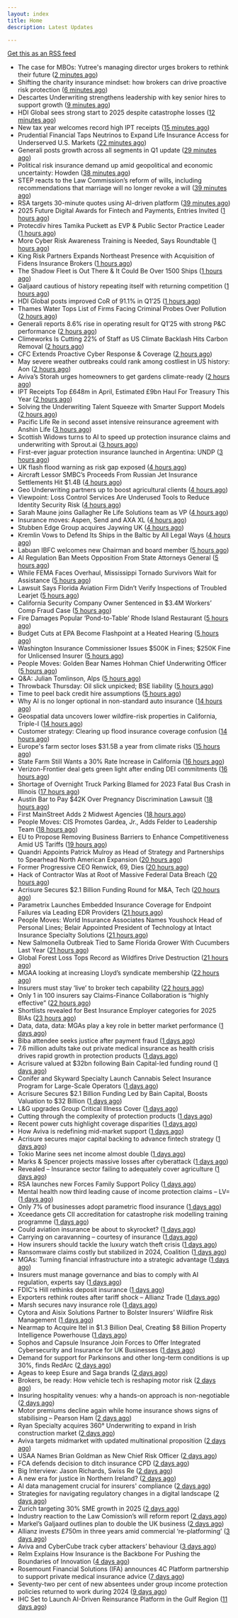 ```yaml
---
layout: index
title: Home
description: Latest Updates

---
```


[Get this as an RSS feed](/feed.rss)

<!-- news_marker starts -->
- The case for MBOs: Yutree's managing director urges brokers to rethink their future ([2 minutes ago](https://www.insurancebusinessmag.com/uk/news/business-resilience/the-case-for-mbos-yutrees-managing-director-urges-brokers-to-rethink-their-future-536561.aspx))
- Shifting the charity insurance mindset: how brokers can drive proactive risk protection ([6 minutes ago](https://www.insurancebusinessmag.com/uk/news/non-profits/shifting-the-charity-insurance-mindset-how-brokers-can-drive-proactive-risk-protection-536560.aspx))
- Descartes Underwriting strengthens leadership with key senior hires to support growth ([9 minutes ago](https://www.reinsurancene.ws/descartes-underwriting-strengthens-leadership-with-key-senior-hires-to-support-growth/))
- HDI Global sees strong start to 2025 despite catastrophe losses ([12 minutes ago](https://www.insurancebusinessmag.com/uk/news/breaking-news/hdi-global-sees-strong-start-to-2025-despite-catastrophe-losses-536559.aspx))
- New tax year welcomes record high IPT receipts ([15 minutes ago](https://www.insurancebusinessmag.com/uk/news/breaking-news/new-tax-year-welcomes-record-high-ipt-receipts-536558.aspx))
- Prudential Financial Taps Neutrinos to Expand Life Insurance Access for Underserved U.S. Markets ([22 minutes ago](https://www.insurtechinsights.com/prudential-financial-taps-neutrinos-to-expand-life-insurance-access-for-underserved-u-s-markets/))
- Generali posts growth across all segments in Q1 update ([29 minutes ago](https://www.insurancebusinessmag.com/uk/news/breaking-news/generali-posts-growth-across-all-segments-in-q1-update-536552.aspx))
- Political risk insurance demand up amid geopolitical and economic uncertainty: Howden ([38 minutes ago](https://www.reinsurancene.ws/political-risk-insurance-demand-up-amid-geopolitical-and-economic-uncertainty-howden/))
- STEP reacts to the Law Commission’s reform of wills, including recommendations that marriage will no longer revoke a will ([39 minutes ago](https://ifamagazine.com/step-reacts-to-the-law-commissions-reform-of-wills-including-recommendations-that-marriage-will-no-longer-revoke-a-will/))
- RSA targets 30-minute quotes using AI-driven platform ([39 minutes ago](https://www.postonline.co.uk/commercial/7957756/rsa-targets-30-minute-quotes-using-ai-driven-platform))
- 2025 Future Digital Awards for Fintech and Payments, Entries Invited ([1 hours ago](https://insurance-edge.net/2025/05/22/2025-future-digital-awards-for-fintech-and-payments-entries-invited/))
- Protecdiv hires Tamika Puckett as EVP & Public Sector Practice Leader ([1 hours ago](https://www.reinsurancene.ws/protecdiv-hires-tamika-puckett-as-evp-public-sector-practice-leader/))
- More Cyber Risk Awareness Training is Needed, Says Roundtable ([1 hours ago](https://insurance-edge.net/2025/05/22/more-cyber-risk-awareness-training-is-needed-says-roundtable/))
- King Risk Partners Expands Northeast Presence with Acquisition of Fidens Insurance Brokers ([1 hours ago](https://www.insurtechinsights.com/king-risk-partners-expands-northeast-presence-with-acquisition-of-fidens-insurance-brokers/))
- The Shadow Fleet is Out There & It Could Be Over 1500 Ships ([1 hours ago](https://insurance-edge.net/2025/05/22/the-shadow-fleet-is-out-there-it-could-be-over-1500-ships/))
- Galjaard cautious of history repeating itself with returning competition ([1 hours ago](https://www.postonline.co.uk/news/7957781/galjaard-cautious-of-history-repeating-itself-with-returning-competition))
- HDI Global posts improved CoR of 91.1% in Q1’25 ([1 hours ago](https://www.reinsurancene.ws/hdi-global-posts-improved-cor-of-91-1-in-q125/))
- Thames Water Tops List of Firms Facing Criminal Probes Over Pollution ([2 hours ago](https://www.insurancejournal.com/news/international/2025/05/22/824751.htm))
- Generali reports 8.6% rise in operating result for Q1’25 with strong P&C performance ([2 hours ago](https://www.reinsurancene.ws/generali-reports-8-6-rise-in-operating-result-for-q125-with-strong-pc-performance/))
- Climeworks Is Cutting 22% of Staff as US Climate Backlash Hits Carbon Removal ([2 hours ago](https://www.insurancejournal.com/news/international/2025/05/22/824741.htm))
- CFC Extends Proactive Cyber Response & Coverage ([2 hours ago](https://insurance-edge.net/2025/05/22/cfc-extends-proactive-cyber-response-coverage/))
- May severe weather outbreaks could rank among costliest in US history: Aon ([2 hours ago](https://www.reinsurancene.ws/may-severe-weather-outbreaks-could-rank-among-costliest-in-us-history-aon/))
- Aviva’s Storah urges homeowners to get gardens climate-ready ([2 hours ago](https://www.postonline.co.uk/personal/7957795/aviva%E2%80%99s-storah-urges-homeowners-to-get-gardens-climate-ready))
- IPT Receipts Top £648m in April, Estimated £9bn Haul For Treasury This Year ([2 hours ago](https://insurance-edge.net/2025/05/22/ipt-receipts-top-648m-in-april-estimated-9bn-haul-for-treasury-this-year/))
- Solving the Underwriting Talent Squeeze with Smarter Support Models ([2 hours ago](https://insurance-edge.net/2025/05/22/solving-the-underwriting-talent-squeeze-with-smarter-support-models/))
- Pacific Life Re in second asset intensive reinsurance agreement with Anshin Life ([3 hours ago](https://www.reinsurancene.ws/pacific-life-re-in-second-asset-intensive-reinsurance-agreement-with-anshin-life/))
- Scottish Widows turns to AI to speed up protection insurance claims and underwriting with Sprout.ai ([3 hours ago](https://ifamagazine.com/scottish-widows-turns-to-ai-to-speed-up-protection-insurance-claims-and-underwriting-with-sprout-ai/))
- First-ever jaguar protection insurance launched in Argentina: UNDP ([3 hours ago](https://www.reinsurancene.ws/first-ever-jaguar-protection-insurance-launched-in-argentina-undp/))
- UK flash flood warning as risk gap exposed ([4 hours ago](https://www.insurancebusinessmag.com/uk/news/catastrophe/uk-flash-flood-warning-as-risk-gap-exposed-536538.aspx))
- Aircraft Lessor SMBC’s Proceeds From Russian Jet Insurance Settlements Hit $1.4B ([4 hours ago](https://www.insurancejournal.com/news/international/2025/05/22/824738.htm))
- Geo Underwriting partners up to boost agricultural clients ([4 hours ago](https://www.insurancebusinessmag.com/uk/news/property-insurance/geo-underwriting-partners-up-to-boost-agricultural-clients-536537.aspx))
- Viewpoint: Loss Control Services Are Underused Tools to Reduce Identity Security Risk ([4 hours ago](https://www.insurancejournal.com/news/national/2025/05/22/824706.htm))
- Sarah Maune joins Gallagher Re Life Solutions team as VP ([4 hours ago](https://www.reinsurancene.ws/sarah-maune-joins-gallagher-re-life-solutions-team-as-vp/))
- Insurance moves: Aspen, Send and AXA XL ([4 hours ago](https://www.insurancebusinessmag.com/uk/news/breaking-news/insurance-moves-aspen-send-and-axa-xl-536536.aspx))
- Stubben Edge Group acquires Jaywing UK ([4 hours ago](https://www.insurancebusinessmag.com/uk/news/breaking-news/stubben-edge-group-acquires-jaywing-uk-536535.aspx))
- Kremlin Vows to Defend Its Ships in the Baltic by All Legal Ways ([4 hours ago](https://www.insurancejournal.com/news/international/2025/05/22/824733.htm))
- Labuan IBFC welcomes new Chairman and board member ([5 hours ago](https://www.reinsurancene.ws/labuan-ibfc-welcomes-new-chairman-and-board-member/))
- AI Regulation Ban Meets Opposition From State Attorneys General ([5 hours ago](https://www.insurancejournal.com/news/national/2025/05/22/824714.htm))
- While FEMA Faces Overhaul, Mississippi Tornado Survivors Wait for Assistance ([5 hours ago](https://www.insurancejournal.com/news/southeast/2025/05/22/824629.htm))
- Lawsuit Says Florida Aviation Firm Didn’t Verify Inspections of Troubled Learjet ([5 hours ago](https://www.insurancejournal.com/news/southeast/2025/05/22/824688.htm))
- California Security Company Owner Sentenced in $3.4M Workers’ Comp Fraud Case ([5 hours ago](https://www.insurancejournal.com/news/west/2025/05/22/824503.htm))
- Fire Damages Popular ‘Pond-to-Table’ Rhode Island Restaurant ([5 hours ago](https://www.insurancejournal.com/news/east/2025/05/22/824729.htm))
- Budget Cuts at EPA Become Flashpoint at a Heated Hearing ([5 hours ago](https://www.insurancejournal.com/news/national/2025/05/22/824717.htm))
- Washington Insurance Commissioner Issues $500K in Fines; $250K Fine for Unlicensed Insurer ([5 hours ago](https://www.insurancejournal.com/news/west/2025/05/22/824547.htm))
- People Moves: Golden Bear Names Hohman Chief Underwriting Officer ([5 hours ago](https://www.insurancejournal.com/news/west/2025/05/22/824387.htm))
- Q&A: Julian Tomlinson, Alps ([5 hours ago](https://www.postonline.co.uk/broker/7957208/qa-julian-tomlinson-alps))
- Throwback Thursday: Oil slick unpicked; BSE liability ([5 hours ago](https://www.postonline.co.uk/commercial/7956605/throwback-thursday-oil-slick-unpicked-bse-liability))
- Time to peel back credit hire assumptions ([5 hours ago](https://www.postonline.co.uk/personal/7957762/time-to-peel-back-credit-hire-assumptions))
- Why AI is no longer optional in non-standard auto insurance ([14 hours ago](https://www.dig-in.com/opinion/ais-role-in-non-standard-auto-insurance))
- Geospatial data uncovers lower wildfire-risk properties in California, Triple-I ([14 hours ago](https://www.dig-in.com/news/geospatial-data-wildfire-prone-california-properties))
- Customer strategy: Clearing up flood insurance coverage confusion ([14 hours ago](https://www.dig-in.com/opinion/clearing-up-flood-insurance-coverage-confusion))
- Europe's farm sector loses $31.5B a year from climate risks ([15 hours ago](https://www.dig-in.com/articles/europes-farm-sector-loses-31-5b-a-year-from-climate-risks))
- State Farm Still Wants a 30% Rate Increase in California ([16 hours ago](https://www.insurancejournal.com/news/west/2025/05/21/824685.htm))
- Verizon-Frontier deal gets green light after ending DEI commitments ([16 hours ago](https://www.insurancebusinessmag.com/uk/business-strategy/verizonfrontier-deal-gets-green-light-after-ending-dei-commitments-536482.aspx))
- Shortage of Overnight Truck Parking Blamed for 2023 Fatal Bus Crash in Illinois ([17 hours ago](https://www.insurancejournal.com/news/midwest/2025/05/21/824679.htm))
- Austin Bar to Pay $42K Over Pregnancy Discrimination Lawsuit ([18 hours ago](https://www.insurancejournal.com/news/southcentral/2025/05/21/824675.htm))
- First MainStreet Adds 2 Midwest Agencies ([18 hours ago](https://www.insurancejournal.com/news/midwest/2025/05/21/824669.htm))
- People Moves: CIS Promotes Gardea, Jr., Adds Felder to Leadership Team ([18 hours ago](https://www.insurancejournal.com/news/southcentral/2025/05/21/824664.htm))
- EU to Propose Removing Business Barriers to Enhance Competitiveness Amid US Tariffs ([19 hours ago](https://www.insurancejournal.com/news/international/2025/05/21/824643.htm))
- Quandri Appoints Patrick Mulroy as Head of Strategy and Partnerships to Spearhead North American Expansion ([20 hours ago](https://www.insurtechinsights.com/quandri-appoints-patrick-mulroy-as-head-of-strategy-and-partnerships-to-spearhead-north-american-expansion/))
- Former Progressive CEO Renwick, 69, Dies ([20 hours ago](https://www.insurancejournal.com/news/national/2025/05/21/824645.htm))
- Hack of Contractor Was at Root of Massive Federal Data Breach ([20 hours ago](https://www.insurancejournal.com/news/national/2025/05/21/824641.htm))
- Acrisure Secures $2.1 Billion Funding Round for M&A, Tech ([20 hours ago](https://www.insurancejournal.com/news/national/2025/05/21/824637.htm))
- Parametrix Launches Embedded Insurance Coverage for Endpoint Failures via Leading EDR Providers ([21 hours ago](https://www.insurtechinsights.com/parametrix-launches-embedded-insurance-coverage-for-endpoint-failures-via-leading-edr-providers/))
- People Moves: World Insurance Associates Names Youshock Head of Personal Lines; Belair Appointed President of Technology at Intact Insurance Specialty Solutions ([21 hours ago](https://www.insurancejournal.com/news/national/2025/05/21/824508.htm))
- New Salmonella Outbreak Tied to Same Florida Grower With Cucumbers Last Year ([21 hours ago](https://www.insurancejournal.com/news/southeast/2025/05/21/824621.htm))
- Global Forest Loss Tops Record as Wildfires Drive Destruction ([21 hours ago](https://www.insurancejournal.com/news/international/2025/05/21/824618.htm))
- MGAA looking at increasing Lloyd’s syndicate membership ([22 hours ago](https://www.postonline.co.uk/news/7957794/mgaa-looking-at-increasing-lloyd%E2%80%99s-syndicate-membership))
- Insurers must stay ‘live’ to broker tech capability ([22 hours ago](https://www.postonline.co.uk/broker/7957792/insurers-must-stay-%E2%80%98live%E2%80%99-to-broker-tech-capability))
- Only 1 in 100 insurers say Claims-Finance Collaboration is “highly effective” ([22 hours ago](https://ifamagazine.com/only-1-in-100-insurers-say-claims-finance-collaboration-is-highly-effective/))
- Shortlists revealed for Best Insurance Employer categories for 2025 BIAs ([23 hours ago](https://www.postonline.co.uk/broker/7957793/shortlists-revealed-for-best-insurance-employer-categories-for-2025-bias))
- Data, data, data: MGAs play a key role in better market performance ([1 days ago](https://www.insurancebusinessmag.com/uk/news/columns/data-data-data-mgas-play-a-key-role-in-better-market-performance-536399.aspx))
- Biba attendee seeks justice after payment fraud ([1 days ago](https://www.postonline.co.uk/news/7957800/biba-attendee-seeks-justice-after-payment-fraud))
- 7.6 million adults take out private medical insurance as health crisis drives rapid growth in protection products ([1 days ago](https://ifamagazine.com/7-6-million-adults-take-out-private-medical-insurance-as-health-crisis-drives-rapid-growth-in-protection-products/))
- Acrisure valued at $32bn following Bain Capital-led funding round ([1 days ago](https://www.postonline.co.uk/broker/7957799/acrisure-valued-at-32bn-following-bain-capital-led-funding-round))
- Conifer and Skyward Specialty Launch Cannabis Select Insurance Program for Large-Scale Operators ([1 days ago](https://www.insurtechinsights.com/conifer-and-skyward-specialty-launch-cannabis-select-insurance-program-for-large-scale-operators/))
- Acrisure Secures $2.1 Billion Funding Led by Bain Capital, Boosts Valuation to $32 Billion ([1 days ago](https://www.insurtechinsights.com/acrisure-secures-2-1-billion-funding-led-by-bain-capital-boosts-valuation-to-32-billion/))
- L&G upgrades Group Critical Illness Cover ([1 days ago](https://ifamagazine.com/lg-upgrades-group-critical-illness-cover/))
- Cutting through the complexity of protection products ([1 days ago](https://ifamagazine.com/cutting-through-the-complexity-of-protection-products/))
- Recent power cuts highlight coverage disparities ([1 days ago](https://www.postonline.co.uk/commercial/7957791/recent-power-cuts-highlight-coverage-disparities))
- How Aviva is redefining mid-market support ([1 days ago](https://www.insurancebusinessmag.com/uk/news/breaking-news/how-aviva-is-redefining-midmarket-support-535375.aspx))
- Acrisure secures major capital backing to advance fintech strategy ([1 days ago](https://www.insurancebusinessmag.com/uk/news/breaking-news/acrisure-secures-major-capital-backing-to-advance-fintech-strategy-536392.aspx))
- Tokio Marine sees net income almost double ([1 days ago](https://www.insurancebusinessmag.com/uk/news/breaking-news/tokio-marine-sees-net-income-almost-double-536377.aspx))
- Marks & Spencer projects massive losses after cyberattack ([1 days ago](https://www.insurancebusinessmag.com/uk/news/cyber/marks-and-spencer-projects-massive-losses-after-cyberattack-536391.aspx))
- Revealed – Insurance sector failing to adequately cover agriculture ([1 days ago](https://www.insurancebusinessmag.com/uk/news/breaking-news/revealed--insurance-sector-failing-to-adequately-cover-agriculture-536376.aspx))
- RSA launches new Forces Family Support Policy ([1 days ago](https://www.insurancebusinessmag.com/uk/news/breaking-news/rsa-launches-new-forces-family-support-policy-536375.aspx))
- Mental health now third leading cause of income protection claims – LV= ([1 days ago](https://www.insurancebusinessmag.com/uk/news/life-insurance/mental-health-now-third-leading-cause-of-income-protection-claims--lv-536390.aspx))
- Only 7% of businesses adopt parametric flood insurance ([1 days ago](https://www.postonline.co.uk/news/7957796/only-7-of-businesses-adopt-parametric-flood-insurance))
- Xceedance gets CII accreditation for catastrophe risk modelling training programme ([1 days ago](https://www.insurancebusinessmag.com/uk/news/catastrophe/xceedance-gets-cii-accreditation-for-catastrophe-risk-modelling-training-programme-536374.aspx))
- Could aviation insurance be about to skyrocket? ([1 days ago](https://www.postonline.co.uk/commercial/7957567/could-aviation-insurance-be-about-to-skyrocket))
- Carrying on caravanning – courtesy of insurance ([1 days ago](https://www.postonline.co.uk/personal/7957724/carrying-on-caravanning-%E2%80%93-courtesy-of-insurance))
- How insurers should tackle the luxury watch theft crisis ([1 days ago](https://www.postonline.co.uk/claims/7957407/how-insurers-should-tackle-the-luxury-watch-theft-crisis))
- Ransomware claims costly but stabilized in 2024, Coalition ([1 days ago](https://www.dig-in.com/news/ransomware-claims-costly-but-stabilized-in-2024-coalition))
- MGAs: Turning financial infrastructure into a strategic advantage ([1 days ago](https://www.dig-in.com/opinion/turning-financial-infrastructure-into-a-strategic-advantage))
- Insurers must manage governance and bias to comply with AI regulation, experts say ([1 days ago](https://www.dig-in.com/news/ai-governance-and-bias-become-compliance-issues-for-insurers))
- FDIC's Hill rethinks deposit insurance ([1 days ago](https://www.dig-in.com/news/fdics-hill-rethinking-deposit-insurance-fees))
- Exporters rethink routes after tariff shock – Allianz Trade ([1 days ago](https://www.insurancebusinessmag.com/uk/news/sme/exporters-rethink-routes-after-tariff-shock--allianz-trade-536347.aspx))
- Marsh secures navy insurance role ([1 days ago](https://www.insurancebusinessmag.com/uk/news/marine/marsh-secures-navy-insurance-role-536336.aspx))
- Cytora and Aisix Solutions Partner to Bolster Insurers’ Wildfire Risk Management ([1 days ago](https://www.insurtechinsights.com/cytora-and-aisix-solutions-partner-to-bolster-insurers-wildfire-risk-management/))
- Nearmap to Acquire Itel in $1.3 Billion Deal, Creating $8 Billion Property Intelligence Powerhouse ([1 days ago](https://www.insurtechinsights.com/nearmap-to-acquire-itel-in-1-3-billion-deal-creating-8-billion-property-intelligence-powerhouse/))
- Sophos and Capsule Insurance Join Forces to Offer Integrated Cybersecurity and Insurance for UK Businesses ([1 days ago](https://www.insurtechinsights.com/sophos-and-capsule-insurance-join-forces-to-offer-integrated-cybersecurity-and-insurance-for-uk-businesses/))
- Demand for support for Parkinsons and other long-term conditions is up 30%, finds RedArc ([2 days ago](https://ifamagazine.com/demand-for-support-for-parkinsons-and-other-long-term-conditions-is-up-30-finds-redarc/))
- Ageas to keep Esure and Saga brands ([2 days ago](https://www.postonline.co.uk/news/7957788/ageas-to-keep-esure-and-saga-brands))
- Brokers, be ready: How vehicle tech is reshaping motor risk ([2 days ago](https://www.insurancebusinessmag.com/uk/news/auto-motor/brokers-be-ready-how-vehicle-tech-is-reshaping-motor-risk-536269.aspx))
- Insuring hospitality venues: why a hands-on approach is non-negotiable ([2 days ago](https://www.insurancebusinessmag.com/uk/news/hospitality/insuring-hospitality-venues-why-a-handson-approach-is-nonnegotiable-536268.aspx))
- Motor premiums decline again while home insurance shows signs of stabilising – Pearson Ham ([2 days ago](https://www.insurancebusinessmag.com/uk/news/auto-motor/motor-premiums-decline-again-while-home-insurance-shows-signs-of-stabilising--pearson-ham-536267.aspx))
- Ryan Specialty acquires 360° Underwriting to expand in Irish construction market ([2 days ago](https://www.insurancebusinessmag.com/uk/news/breaking-news/ryan-specialty-acquires-360-underwriting-to-expand-in-irish-construction-market-536266.aspx))
- Aviva targets midmarket with updated multinational proposition ([2 days ago](https://www.postonline.co.uk/broker/7957787/aviva-targets-midmarket-with-updated-multinational-proposition))
- USAA Names Brian Goldman as New Chief Risk Officer ([2 days ago](https://www.insurtechinsights.com/usaa-names-brian-goldman-as-new-chief-risk-officer/))
- FCA defends decision to ditch insurance CPD ([2 days ago](https://www.postonline.co.uk/news/7957780/fca-defends-decision-to-ditch-insurance-cpd))
- Big Interview: Jason Richards, Swiss Re ([2 days ago](https://www.postonline.co.uk/reinsurance/7957541/big-interview-jason-richards-swiss-re))
- A new era for justice in Northern Ireland? ([2 days ago](https://www.postonline.co.uk/claims/7957782/a-new-era-for-justice-in-northern-ireland))
- AI data management crucial for insurers' compliance ([2 days ago](https://www.dig-in.com/news/ai-data-management-crucial-for-insurers-compliance))
- Strategies for navigating regulatory changes in a digital landscape ([2 days ago](https://www.dig-in.com/opinion/strategies-for-navigating-federal-and-state-regulations))
- Zurich targeting 30% SME growth in 2025 ([2 days ago](https://www.postonline.co.uk/news/7957779/zurich-targeting-30-sme-growth-in-2025))
- Industry reaction to the Law Comission’s will reform report ([2 days ago](https://ifamagazine.com/industry-reaction-to-the-law-comissions-will-reform-report/))
- Markel’s Galjaard outlines plan to double the UK business ([2 days ago](https://www.postonline.co.uk/news/7957775/markels-galjaard-outlines-plan-to-double-the-uk-business))
- Allianz invests £750m in three years amid commercial ‘re-platforming’ ([3 days ago](https://www.postonline.co.uk/news/7957771/allianz-invests-ps750m-in-three-years-amid-commercial-replatforming))
- Aviva and CyberCube track cyber attackers’ behaviour ([3 days ago](https://www.postonline.co.uk/news/7957778/aviva-and-cybercube-track-cyber-attackers-behaviour))
- Relm Explains How Insurance is the Backbone For Pushing the Boundaries of Innovation ([4 days ago](https://thefintechtimes.com/relm-explains-how-insurance-is-the-backbone-for-pushing-the-boundaries-of-innovation/))
- Rosemount Financial Solutions (IFA) announces 4C Platform partnership to support private medical insurance advice ([7 days ago](https://ifamagazine.com/rosemount-financial-solutions-ifa-announces-4c-platform-partnership-to-support-private-medical-insurance-advice/))
- Seventy-two per cent of new absentees under group income protection policies returned to work during 2024 ([9 days ago](https://ifamagazine.com/seventy-two-per-cent-of-new-absentees-under-group-income-protection-policies-returned-to-work-during-2024/))
- IHC Set to Launch AI-Driven Reinsurance Platform in the Gulf Region ([11 days ago](https://thefintechtimes.com/ihc-set-to-launch-ai-driven-reinsurance-platform/))

<!-- news_marker ends -->